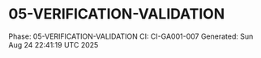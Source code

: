 # 05-VERIFICATION-VALIDATION
Phase: 05-VERIFICATION-VALIDATION
CI: CI-GA001-007
Generated: Sun Aug 24 22:41:19 UTC 2025
